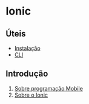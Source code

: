# Ionic

## Úteis

- [Instalação](estudos/instalacao.md)
- [CLI](estudos/cli.md)

## Introdução

1. [Sobre programação Mobile](estudos/about-mobile.md)
1. [Sobre o Ionic](estudos/about.md)


